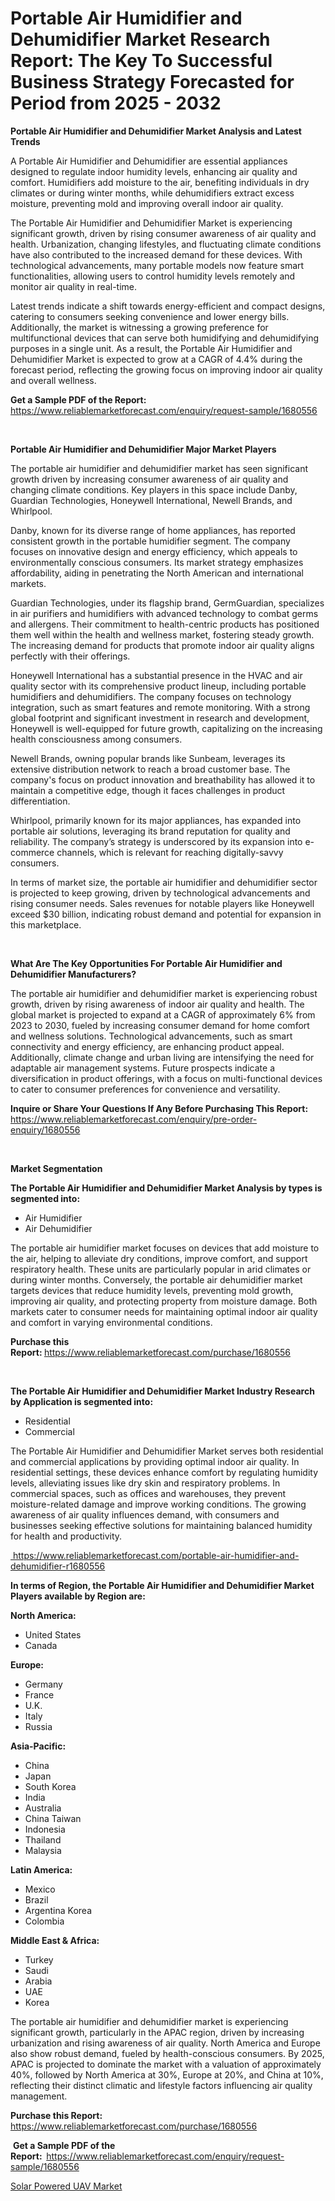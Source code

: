 <p><h1>Portable Air Humidifier and Dehumidifier Market Research Report: The Key To Successful Business Strategy Forecasted for Period from 2025 - 2032</h1></p><p><strong>Portable Air Humidifier and Dehumidifier Market Analysis and Latest Trends</strong></p>
<p><p>A Portable Air Humidifier and Dehumidifier are essential appliances designed to regulate indoor humidity levels, enhancing air quality and comfort. Humidifiers add moisture to the air, benefiting individuals in dry climates or during winter months, while dehumidifiers extract excess moisture, preventing mold and improving overall indoor air quality. </p><p>The Portable Air Humidifier and Dehumidifier Market is experiencing significant growth, driven by rising consumer awareness of air quality and health. Urbanization, changing lifestyles, and fluctuating climate conditions have also contributed to the increased demand for these devices. With technological advancements, many portable models now feature smart functionalities, allowing users to control humidity levels remotely and monitor air quality in real-time.</p><p>Latest trends indicate a shift towards energy-efficient and compact designs, catering to consumers seeking convenience and lower energy bills. Additionally, the market is witnessing a growing preference for multifunctional devices that can serve both humidifying and dehumidifying purposes in a single unit. As a result, the Portable Air Humidifier and Dehumidifier Market is expected to grow at a CAGR of 4.4% during the forecast period, reflecting the growing focus on improving indoor air quality and overall wellness.</p></p>
<p><strong>Get a Sample PDF of the Report:&nbsp;</strong> <a href="https://www.reliablemarketforecast.com/enquiry/request-sample/1680556?utm_campaign=2949&utm_medium=2&utm_source=Github&utm_content=ia&utm_term=08042025&utm_id=portable-air-humidifier-and-dehumidifier">https://www.reliablemarketforecast.com/enquiry/request-sample/1680556</a></p>
<p>&nbsp;</p>
<p><strong>Portable Air Humidifier and Dehumidifier Major Market Players</strong></p>
<p><p>The portable air humidifier and dehumidifier market has seen significant growth driven by increasing consumer awareness of air quality and changing climate conditions. Key players in this space include Danby, Guardian Technologies, Honeywell International, Newell Brands, and Whirlpool.</p><p>Danby, known for its diverse range of home appliances, has reported consistent growth in the portable humidifier segment. The company focuses on innovative design and energy efficiency, which appeals to environmentally conscious consumers. Its market strategy emphasizes affordability, aiding in penetrating the North American and international markets.</p><p>Guardian Technologies, under its flagship brand, GermGuardian, specializes in air purifiers and humidifiers with advanced technology to combat germs and allergens. Their commitment to health-centric products has positioned them well within the health and wellness market, fostering steady growth. The increasing demand for products that promote indoor air quality aligns perfectly with their offerings.</p><p>Honeywell International has a substantial presence in the HVAC and air quality sector with its comprehensive product lineup, including portable humidifiers and dehumidifiers. The company focuses on technology integration, such as smart features and remote monitoring. With a strong global footprint and significant investment in research and development, Honeywell is well-equipped for future growth, capitalizing on the increasing health consciousness among consumers.</p><p>Newell Brands, owning popular brands like Sunbeam, leverages its extensive distribution network to reach a broad customer base. The company's focus on product innovation and breathability has allowed it to maintain a competitive edge, though it faces challenges in product differentiation.</p><p>Whirlpool, primarily known for its major appliances, has expanded into portable air solutions, leveraging its brand reputation for quality and reliability. The company’s strategy is underscored by its expansion into e-commerce channels, which is relevant for reaching digitally-savvy consumers.</p><p>In terms of market size, the portable air humidifier and dehumidifier sector is projected to keep growing, driven by technological advancements and rising consumer needs. Sales revenues for notable players like Honeywell exceed $30 billion, indicating robust demand and potential for expansion in this marketplace.</p></p>
<p>&nbsp;</p>
<p><strong>What Are The Key Opportunities For Portable Air Humidifier and Dehumidifier Manufacturers?</strong></p>
<p><p>The portable air humidifier and dehumidifier market is experiencing robust growth, driven by rising awareness of indoor air quality and health. The global market is projected to expand at a CAGR of approximately 6% from 2023 to 2030, fueled by increasing consumer demand for home comfort and wellness solutions. Technological advancements, such as smart connectivity and energy efficiency, are enhancing product appeal. Additionally, climate change and urban living are intensifying the need for adaptable air management systems. Future prospects indicate a diversification in product offerings, with a focus on multi-functional devices to cater to consumer preferences for convenience and versatility.</p></p>
<p><strong>Inquire or Share Your Questions If Any Before Purchasing This Report:</strong> <a href="https://www.reliablemarketforecast.com/enquiry/pre-order-enquiry/1680556?utm_campaign=2949&utm_medium=2&utm_source=Github&utm_content=ia&utm_term=08042025&utm_id=portable-air-humidifier-and-dehumidifier">https://www.reliablemarketforecast.com/enquiry/pre-order-enquiry/1680556</a></p>
<p>&nbsp;</p>
<p><strong>Market Segmentation</strong></p>
<p><strong>The Portable Air Humidifier and Dehumidifier Market Analysis by types is segmented into:</strong></p>
<p><ul><li>Air Humidifier</li><li>Air Dehumidifier</li></ul></p>
<p><p>The portable air humidifier market focuses on devices that add moisture to the air, helping to alleviate dry conditions, improve comfort, and support respiratory health. These units are particularly popular in arid climates or during winter months. Conversely, the portable air dehumidifier market targets devices that reduce humidity levels, preventing mold growth, improving air quality, and protecting property from moisture damage. Both markets cater to consumer needs for maintaining optimal indoor air quality and comfort in varying environmental conditions.</p></p>
<p><strong>Purchase this Report:&nbsp;</strong><a href="https://www.reliablemarketforecast.com/purchase/1680556?utm_campaign=2949&utm_medium=2&utm_source=Github&utm_content=ia&utm_term=08042025&utm_id=portable-air-humidifier-and-dehumidifier">https://www.reliablemarketforecast.com/purchase/1680556</a></p>
<p>&nbsp;</p>
<p><strong>The Portable Air Humidifier and Dehumidifier Market Industry Research by Application is segmented into:</strong></p>
<p><ul><li>Residential</li><li>Commercial</li></ul></p>
<p><p>The Portable Air Humidifier and Dehumidifier Market serves both residential and commercial applications by providing optimal indoor air quality. In residential settings, these devices enhance comfort by regulating humidity levels, alleviating issues like dry skin and respiratory problems. In commercial spaces, such as offices and warehouses, they prevent moisture-related damage and improve working conditions. The growing awareness of air quality influences demand, with consumers and businesses seeking effective solutions for maintaining balanced humidity for health and productivity.</p></p>
<p><a href="https://www.reliablemarketforecast.com/portable-air-humidifier-and-dehumidifier-r1680556?utm_campaign=2949&utm_medium=2&utm_source=Github&utm_content=ia&utm_term=08042025&utm_id=portable-air-humidifier-and-dehumidifier">&nbsp;https://www.reliablemarketforecast.com/portable-air-humidifier-and-dehumidifier-r1680556</a></p>
<p><strong>In terms of Region, the Portable Air Humidifier and Dehumidifier Market Players available by Region are:</strong></p>
<p>
    <p> <strong> North America: </strong>
        <ul>
            <li>United States</li>
            <li>Canada</li>
        </ul>
        </p> 
    <p> <strong> Europe: </strong>
        <ul>
            <li>Germany</li>
            <li>France</li>
            <li>U.K.</li>
            <li>Italy</li>
            <li>Russia</li>
        </ul>
        </p> 
    <p> <strong> Asia-Pacific: </strong>
        <ul>
            <li>China</li>
            <li>Japan</li>
            <li>South Korea</li>
            <li>India</li>
            <li>Australia</li>
            <li>China Taiwan</li>
            <li>Indonesia</li>
            <li>Thailand</li>
            <li>Malaysia</li>
        </ul>
        </p> 
    <p> <strong> Latin America: </strong>
        <ul>
            <li>Mexico</li>
            <li>Brazil</li>
            <li>Argentina Korea</li>
            <li>Colombia</li>
        </ul>
        </p> 
    <p> <strong> Middle East & Africa: </strong>
        <ul>
            <li>Turkey</li>
            <li>Saudi</li>
            <li>Arabia</li>
            <li>UAE</li>
            <li>Korea</li>
        </ul>
    </p>
    </p>
<p><p>The portable air humidifier and dehumidifier market is experiencing significant growth, particularly in the APAC region, driven by increasing urbanization and rising awareness of air quality. North America and Europe also show robust demand, fueled by health-conscious consumers. By 2025, APAC is projected to dominate the market with a valuation of approximately 40%, followed by North America at 30%, Europe at 20%, and China at 10%, reflecting their distinct climatic and lifestyle factors influencing air quality management.</p></p>
<p><strong>Purchase this Report: </strong><a href="https://www.reliablemarketforecast.com/purchase/1680556?utm_campaign=2949&utm_medium=2&utm_source=Github&utm_content=ia&utm_term=08042025&utm_id=portable-air-humidifier-and-dehumidifier">https://www.reliablemarketforecast.com/purchase/1680556</a></p>
<p>&nbsp;<strong>Get a Sample PDF of the Report:&nbsp;&nbsp;</strong><a href="https://www.reliablemarketforecast.com/enquiry/request-sample/1680556?utm_campaign=2949&utm_medium=2&utm_source=Github&utm_content=ia&utm_term=08042025&utm_id=portable-air-humidifier-and-dehumidifier">https://www.reliablemarketforecast.com/enquiry/request-sample/1680556</a></p>
<p><strong></strong></p>
<p><p><a href="https://github.com/sefathlehki/Market-Research-Report-List-1/blob/main/solar-powered-uav-market.md?utm_campaign=2949&utm_medium=2&utm_source=Github&utm_content=ia&utm_term=08042025&utm_id=portable-air-humidifier-and-dehumidifier">Solar Powered UAV Market</a></p></p>